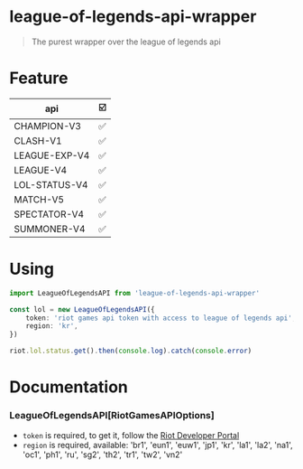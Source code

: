 # league-of-legends-api-wrapper

> The purest wrapper over the league of legends api

# Feature

| api           | ☑️  |
| ------------- | --- |
| CHAMPION-V3   | ✅  |
| CLASH-V1      | ✅  |
| LEAGUE-EXP-V4 | ✅  |
| LEAGUE-V4     | ✅  |
| LOL-STATUS-V4 | ✅  |
| MATCH-V5      | ✅  |
| SPECTATOR-V4  | ✅  |
| SUMMONER-V4   | ✅  |

# Using

```typescript
import LeagueOfLegendsAPI from 'league-of-legends-api-wrapper'

const lol = new LeagueOfLegendsAPI({
    token: 'riot games api token with access to league of legends api',
    region: 'kr',
})

riot.lol.status.get().then(console.log).catch(console.error)
```

# Documentation

### LeagueOfLegendsAPI[RiotGamesAPIOptions]

-   `token` is required, to get it, follow the [Riot Developer Portal](https://developer.riotgames.com)
-   `region` is required, available: 'br1', 'eun1', 'euw1', 'jp1', 'kr', 'la1', 'la2', 'na1', 'oc1', 'ph1', 'ru', 'sg2', 'th2', 'tr1', 'tw2', 'vn2'
